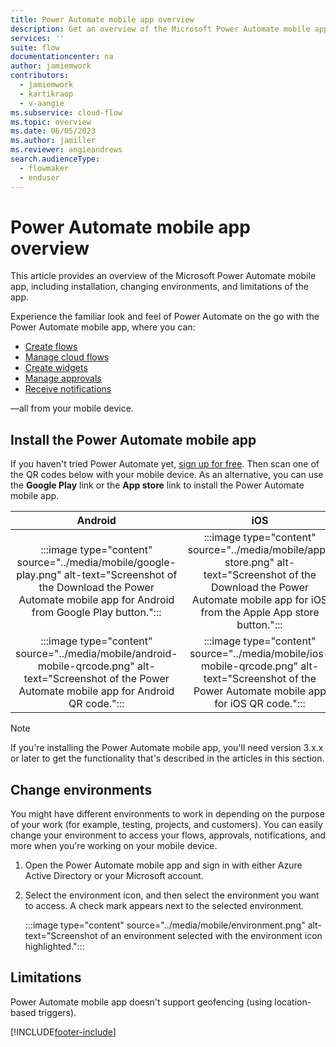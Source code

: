 ```yaml
---
title: Power Automate mobile app overview
description: Get an overview of the Microsoft Power Automate mobile app, including installation, changing environments, and limitations of the app.
services: ''
suite: flow
documentationcenter: na
author: jamiemwork
contributors:
  - jamiemwork
  - kartikraop
  - v-aangie
ms.subservice: cloud-flow
ms.topic: overview
ms.date: 06/05/2023
ms.author: jamiller
ms.reviewer: angieandrews
search.audienceType: 
  - flowmaker
  - enduser
---
```


# Power Automate mobile app overview

This article provides an overview of the Microsoft Power Automate mobile app, including installation, changing environments, and limitations of the app.

Experience the familiar look and feel of Power Automate on the go with the Power Automate mobile app, where you can:

- [Create flows](mobile-create-flow.md)
- [Manage cloud flows](manage-cloud-flows.md)
- [Create widgets](widgets.md)
- [Manage approvals](manage-approvals.md)
- [Receive notifications](notifications.md)

&mdash;all from your mobile device.

## Install the Power Automate mobile app

If you haven't tried Power Automate yet, [sign up for free](../sign-up-sign-in.md). Then scan one of the QR codes below with your mobile device. As an alternative, you can use the **Google Play** link or the **App store** link to install the Power Automate mobile app.

| Android | iOS  |
| :---:   | :---:  |
| :::image type="content" source="../media/mobile/google-play.png" alt-text="Screenshot of the Download the Power Automate mobile app for Android from Google Play button.":::  | :::image type="content" source="../media/mobile/app-store.png" alt-text="Screenshot of the Download the Power Automate mobile app for iOS from the Apple App store button."::: |
| :::image type="content" source="../media/mobile/android-mobile-qrcode.png" alt-text="Screenshot of the Power Automate mobile app for Android QR code.":::  | :::image type="content" source="../media/mobile/ios-mobile-qrcode.png" alt-text="Screenshot of the Power Automate mobile app for iOS QR code.":::    |

> [!NOTE]
>
> If you're installing the Power Automate mobile app, you'll need version 3.x.x or later to get the functionality that's described in the articles in this section.

## Change environments

You might have different environments to work in depending on the purpose of your work (for example, testing, projects, and customers). You can easily change your environment to access your flows, approvals, notifications, and more when you're working on your mobile device.

1. Open the Power Automate mobile app and sign in with either Azure Active Directory or your Microsoft account.

1. Select the environment icon, and then select the environment you want to access. A check mark appears next to the selected environment.

    :::image type="content" source="../media/mobile/environment.png" alt-text="Screenshot of an environment selected with the environment icon highlighted.":::

## Limitations

Power Automate mobile app doesn't support geofencing (using location-based triggers).

[!INCLUDE[footer-include](../includes/footer-banner.md)]



